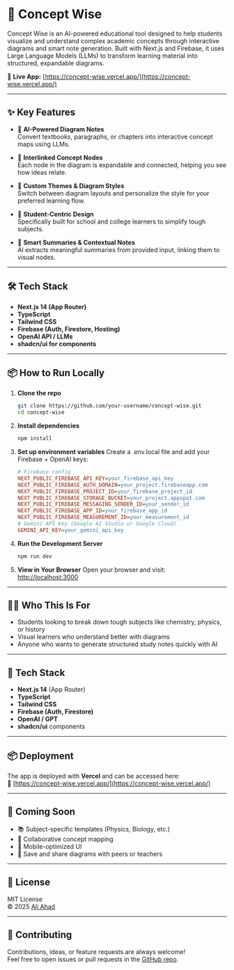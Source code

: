 # 📘 Concept Wise

Concept Wise is an AI-powered educational tool designed to help students visualize and understand complex academic concepts through interactive diagrams and smart note generation. Built with Next.js and Firebase, it uses Large Language Models (LLMs) to transform learning material into structured, expandable diagrams.

🚀 **Live App:** [https://concept-wise.vercel.app/](https://concept-wise.vercel.app/)

---

## ✨ Key Features

- 🧠 **AI-Powered Diagram Notes**  
  Convert textbooks, paragraphs, or chapters into interactive concept maps using LLMs.

- 🔗 **Interlinked Concept Nodes**  
  Each node in the diagram is expandable and connected, helping you see how ideas relate.

- 🎨 **Custom Themes & Diagram Styles**  
  Switch between diagram layouts and personalize the style for your preferred learning flow.

- 🏫 **Student-Centric Design**  
  Specifically built for school and college learners to simplify tough subjects.

- 📄 **Smart Summaries & Contextual Notes**  
  AI extracts meaningful summaries from provided input, linking them to visual nodes.

---

## 🛠️ Tech Stack

- **Next.js 14 (App Router)**
- **TypeScript**
- **Tailwind CSS**
- **Firebase (Auth, Firestore, Hosting)**
- **OpenAI API / LLMs**
- **shadcn/ui for components**

---

## 📦 How to Run Locally

1. **Clone the repo**
   ```bash
   git clone https://github.com/your-username/concept-wise.git
   cd concept-wise
   ```
2. **Install dependencies**
   ```bash
   npm install
   ```
3. **Set up environment variables**
   Create a .env.local file and add your Firebase + OpenAI keys:
   ```ini
   # Firebase config
   NEXT_PUBLIC_FIREBASE_API_KEY=your_firebase_api_key
   NEXT_PUBLIC_FIREBASE_AUTH_DOMAIN=your_project.firebaseapp.com
   NEXT_PUBLIC_FIREBASE_PROJECT_ID=your_firebase_project_id
   NEXT_PUBLIC_FIREBASE_STORAGE_BUCKET=your_project.appspot.com
   NEXT_PUBLIC_FIREBASE_MESSAGING_SENDER_ID=your_sender_id
   NEXT_PUBLIC_FIREBASE_APP_ID=your_firebase_app_id
   NEXT_PUBLIC_FIREBASE_MEASUREMENT_ID=your_measurement_id
   # Gemini API Key (Google AI Studio or Google Cloud)
   GEMINI_API_KEY=your_gemini_api_key
   ```
4. **Run the Development Server**
   ```bash
   npm run dev
   ```
5. **View in Your Browser**
Open your browser and visit:  
[http://localhost:3000](http://localhost:3000)

---

🧑‍🎓 Who This Is For
---------------------

* Students looking to break down tough subjects like chemistry, physics, or history  
* Visual learners who understand better with diagrams  
* Anyone who wants to generate structured study notes quickly with AI  

---

🧪 Tech Stack
-------------

* **Next.js 14** (App Router)  
* **TypeScript**  
* **Tailwind CSS**  
* **Firebase (Auth, Firestore)**  
* **OpenAI / GPT**  
* **shadcn/ui** components  

---

📦 Deployment
-------------

The app is deployed with **Vercel** and can be accessed here:  
🔗 [https://concept-wise.vercel.app/](https://concept-wise.vercel.app/)

---

📌 Coming Soon
--------------

* 📚 Subject-specific templates (Physics, Biology, etc.)  
* 👥 Collaborative concept mapping  
* 📱 Mobile-optimized UI  
* 🔄 Save and share diagrams with peers or teachers  

---

📄 License
----------

MIT License  
© 2025 [Ali Ahad](https://github.com/aliahad-py)

---

🤝 Contributing
---------------

Contributions, ideas, or feature requests are always welcome!  
Feel free to open issues or pull requests in the [GitHub repo](https://github.com/aliahad-py/ConceptWise).

   
